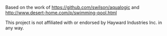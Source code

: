 Based on the work of https://github.com/swilson/aqualogic and http://www.desert-home.com/p/swimming-pool.html

This project is not affiliated with or endorsed by Hayward Industries Inc. in any way.

